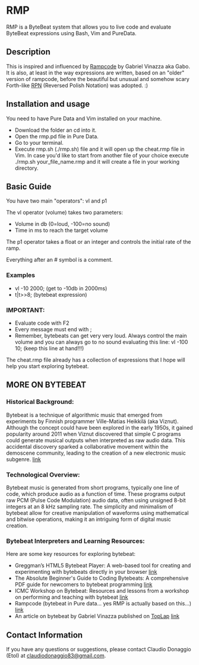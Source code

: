 # RMP

RMP is a ByteBeat system that allows you to live code and evaluate ByteBeat expressions using Bash, Vim and PureData.

## Description

This is inspired and influenced by [Rampcode](https://github.com/gabochi/rampcode) by Gabriel Vinazza aka Gabo. It is also, at least in the way expressions are written, based on an "older" version of rampcode, before the beautiful but unusual and somehow scary Forth-like [RPN](https://en.m.wikipedia.org/wiki/Reverse_Polish_notation) (Reversed Polish Notation) was adopted. :)

## Installation and usage

You need to have Pure Data and Vim installed on your machine.

- Download the folder an cd into it.
- Open the rmp.pd file in Pure Data.
- Go to your terminal.
- Execute rmp.sh (./rmp.sh) file and it will open up the cheat.rmp file in Vim. In case you'd like to start from another file of your choice execute ./rmp.sh your_file_name.rmp and it will create a file in your working directory. 

## Basic Guide

You have two main "operators": vl and p1 

The vl operator (volume) takes two parameters: 
- Volume in db (0=loud, -100=no sound)
- Time in ms to reach the target volume

The p1 operator takes a float or an integer and controls the initial rate of the ramp.

Everything after an # symbol is a comment. 


### Examples

- vl -10 2000; (get to -10db in 2000ms)
- t|t>>8; (bytebeat expression)

### IMPORTANT:

- Evaluate code with F2 
- Every message must end with ;
- Remember, bytebeats can get very very loud. Always control the main volume and you can always go to no sound evaluating this line: vl -100 10; (keep this line at hand!!!)

The cheat.rmp file already has a collection of expressions that I hope will help you start exploring bytebeat.

## MORE ON BYTEBEAT

### Historical Background:

Bytebeat is a technique of algorithmic music that emerged from experiments by Finnish programmer Ville-Matias Heikkilä (aka Viznut). Although the concept could have been explored in the early 1950s, it gained popularity around 2011 when Viznut discovered that simple C programs could generate musical outputs when interpreted as raw audio data. This accidental discovery sparked a collaborative movement within the demoscene community, leading to the creation of a new electronic music subgenre.
[link](https://cult.honeypot.io/reads/hack-your-way-to-music/)

### Technological Overview:

Bytebeat music is generated from short programs, typically one line of code, which produce audio as a function of time. These programs output raw PCM (Pulse Code Modulation) audio data, often using unsigned 8-bit integers at an 8 kHz sampling rate. The simplicity and minimalism of bytebeat allow for creative manipulation of waveforms using mathematical and bitwise operations, making it an intriguing form of digital music creation.

### Bytebeat Interpreters and Learning Resources:

Here are some key resources for exploring bytebeat:
- Greggman’s HTML5 Bytebeat Player: A web-based tool for creating and experimenting with bytebeats directly in your browser [link](https://greggman.com/downloads/examples/html5bytebeat/html5bytebeat.html)
- The Absolute Beginner's Guide to Coding Bytebeats: A comprehensive PDF guide for newcomers to bytebeat programming [link](https://nightmachines.tv/downloads/Bytebeats_Beginners_Guide_TTNM_v1-5.pdf)
- ICMC Workshop on Bytebeat: Resources and lessons from a workshop on performing and teaching with bytebeat [link](https://www.youtube.com/watch?v=FQHQpSyd7Cw&list=PLe4ojWnlX92OOrDhM8_yGIP9LNqSE_gR2)
- Rampcode (bytebeat in Pure data... yes RMP is actually based on this...) [link](https://github.com/gabochi/rampcode)
- An article on bytebeat by Gabriel Vinazza published on [TopLap](https://blog.toplap.org/) [link](https://blog.toplap.org/2020/02/17/bytebeat-floatbeat-rampcode/)

## Contact Information 

If you have any questions or suggestions, please contact Claudio Donaggio (Etol) at claudiodonaggio83@gmail.com.
